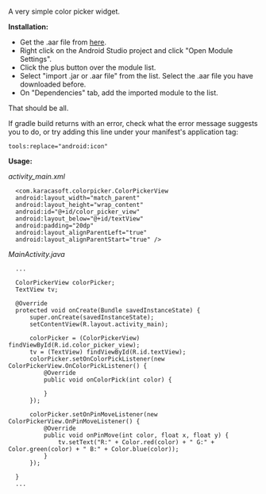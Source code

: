 A very simple color picker widget. <br />

<b>Installation:</b>

<ul>
  <li>Get the .aar file from <a href="">here</a>. </li>
  <li>Right click on the Android Studio project and click "Open Module Settings". </li>
  <li>Click the plus button over the module list. </li>
  <li>Select "import .jar or .aar file" from the list. Select the .aar file you have downloaded before. </li>
  <li>On "Dependencies" tab, add the imported module to the list.</li>
</ul>

That should be all.

If gradle build returns with an error, check what the error message suggests you to do, or try adding this line under your manifest's application tag:

<code>tools:replace="android:icon"</code>

<b>Usage:</b>
  <p>
    <i>activity_main.xml</i>
    
      <com.karacasoft.colorpicker.ColorPickerView
      android:layout_width="match_parent"
      android:layout_height="wrap_content"
      android:id="@+id/color_picker_view"
      android:layout_below="@+id/textView"
      android:padding="20dp"
      android:layout_alignParentLeft="true"
      android:layout_alignParentStart="true" />
    
  </p>
  <p>
    <i>MainActivity.java</i>
    
      ...
      
      ColorPickerView colorPicker;
      TextView tv;
      
      @Override
      protected void onCreate(Bundle savedInstanceState) {
          super.onCreate(savedInstanceState);
          setContentView(R.layout.activity_main);
  
          colorPicker = (ColorPickerView) findViewById(R.id.color_picker_view);
          tv = (TextView) findViewById(R.id.textView);
          colorPicker.setOnColorPickListener(new ColorPickerView.OnColorPickListener() {
              @Override
              public void onColorPick(int color) {
  
              }
          });
  
          colorPicker.setOnPinMoveListener(new ColorPickerView.OnPinMoveListener() {
              @Override
              public void onPinMove(int color, float x, float y) {
                  tv.setText("R:" + Color.red(color) + " G:" + Color.green(color) + " B:" + Color.blue(color));
              }
          });
  
      }
      ...
  </p>
